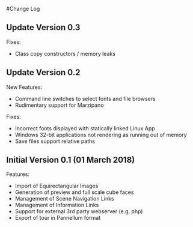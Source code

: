 #Change Log

## Update Version 0.3

Fixes:
* Class copy constructors / memory leaks

## Update Version 0.2

New Features:
* Command line switches to select fonts and file browsers
* Rudimentary support for Marzipano

Fixes:
* Incorrect fonts displayed with statically linked Linux App
* Windows 32-bit applications not rendering as running out of memory
* Save files support relative paths

## Initial Version 0.1 (01 March 2018)

Features:
* Import of Equirectangular Images
* Generation of preview and full scale cube faces
* Management of Scene Navigation Links
* Management of Information Links
* Support for external 3rd party webserver (e.g. php)
* Export of tour in Pannellum format 

